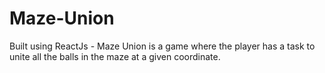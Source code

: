 # Maze-Union
Built using ReactJs - Maze Union is a game where the player has a task to unite all the balls in the maze at a given coordinate.
